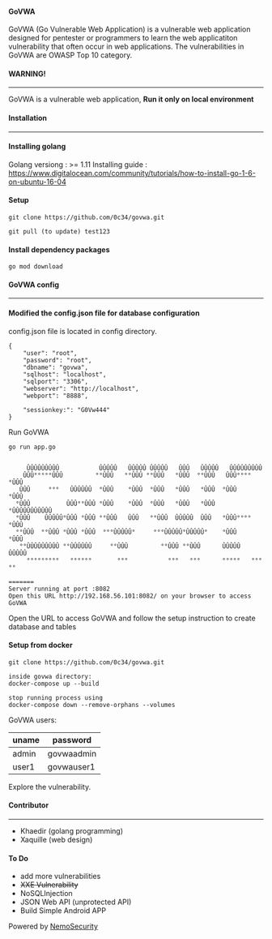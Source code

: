 #### GoVWA
GoVWA (Go Vulnerable Web Application) is a vulnerable web application designed for pentester or programmers to learn the web applicatiton vulnerability that often occur in web applications. The vulnerabilities in GoVWA are OWASP Top 10 category. 


#### WARNING!
---
GoVWA is a vulnerable web application, **Run it only on local environment**

#### Installation
---
#### Installing golang
Golang versiong : >= 1.11 
Installing guide : https://www.digitalocean.com/community/tutorials/how-to-install-go-1-6-on-ubuntu-16-04


#### Setup
```
git clone https://github.com/0c34/govwa.git

git pull (to update) test123

```
#### Install dependency packages

```
go mod download 
```

#### GoVWA config
---
#### Modified the config.json file for database configuration

config.json file is located in config directory.

```
{
    "user": "root",
    "password": "root",
    "dbname": "govwa",
    "sqlhost": "localhost",
    "sqlport": "3306",
    "webserver": "http://localhost",
    "webport": "8888",

    "sessionkey:": "G0Vw444"
}

```
Run GoVWA 
```
go run app.go 
```
```

     ÛÛÛÛÛÛÛÛÛ           ÛÛÛÛÛ   ÛÛÛÛÛ ÛÛÛÛÛ   ÛÛÛ   ÛÛÛÛÛ   ÛÛÛÛÛÛÛÛÛ  
    ÛÛÛ°°°°°ÛÛÛ         °°ÛÛÛ   °°ÛÛÛ °°ÛÛÛ   °ÛÛÛ  °°ÛÛÛ   ÛÛÛ°°°°°ÛÛÛ 
   ÛÛÛ     °°°   ÛÛÛÛÛÛ  °ÛÛÛ    °ÛÛÛ  °ÛÛÛ   °ÛÛÛ   °ÛÛÛ  °ÛÛÛ    °ÛÛÛ 
  °ÛÛÛ          ÛÛÛ°°ÛÛÛ °ÛÛÛ    °ÛÛÛ  °ÛÛÛ   °ÛÛÛ   °ÛÛÛ  °ÛÛÛÛÛÛÛÛÛÛÛ 
  °ÛÛÛ    ÛÛÛÛÛ°ÛÛÛ °ÛÛÛ °°ÛÛÛ   ÛÛÛ   °°ÛÛÛ  ÛÛÛÛÛ  ÛÛÛ   °ÛÛÛ°°°°°ÛÛÛ 
  °°ÛÛÛ  °°ÛÛÛ °ÛÛÛ °ÛÛÛ  °°°ÛÛÛÛÛ°     °°°ÛÛÛÛÛ°ÛÛÛÛÛ°    °ÛÛÛ    °ÛÛÛ 
   °°ÛÛÛÛÛÛÛÛÛ °°ÛÛÛÛÛÛ     °°ÛÛÛ         °°ÛÛÛ °°ÛÛÛ      ÛÛÛÛÛ   ÛÛÛÛÛ
     °°°°°°°°°   °°°°°°       °°°           °°°   °°°      °°°°°   °°°°° 

=======
Server running at port :8082
Open this URL http://192.168.56.101:8082/ on your browser to access GoVWA

```
Open the URL to access GoVWA and follow the setup instruction to create database and tables

#### Setup from docker
```
git clone https://github.com/0c34/govwa.git

inside govwa directory:
docker-compose up --build

stop running process using
docker-compose down --remove-orphans --volumes

```

GoVWA users:

|uname|password|
|-----|--------|
|admin|govwaadmin|
|user1|govwauser1|

Explore the vulnerability.

#### Contributor
---
* Khaedir (golang programming)
* Xaquille (web design)

#### To Do

* add more vulnerabilities
* ~~XXE Vulnerability~~
* NoSQLInjection
* JSON Web API (unprotected API)
* Build Simple Android APP

Powered by [NemoSecurity](https://nemosecurity.com)

